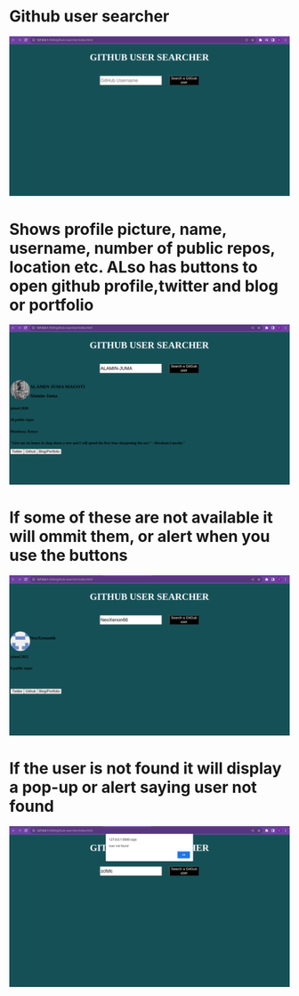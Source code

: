 # Github user searcher
![](scr/display-pictures/searcher1.png)

# Shows profile picture, name, username, number of public repos, location etc. ALso has buttons to open github profile,twitter and blog or portfolio
![](scr/display-pictures/searcher2.png)

# If some of these are not available it will ommit them, or alert when you use the buttons
![](scr/display-pictures/searcher3.png)

# If the user is not found it will display a pop-up or alert saying user not found
![](scr/display-pictures/searcher4.png)